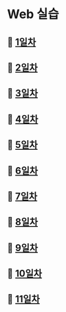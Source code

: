 # Web 실습

## 🔘 [1일차](./1%EC%9D%BC%EC%B0%A8/)


## 🔘 [2일차](./2%EC%9D%BC%EC%B0%A8/)


## 🔘 [3일차](./3%EC%9D%BC%EC%B0%A8/)


## 🔘 [4일차](./4%EC%9D%BC%EC%B0%A8/)


## 🔘 [5일차](./5%EC%9D%BC%EC%B0%A8/)


## 🔘 [6일차](./6%EC%9D%BC%EC%B0%A8/)


## 🔘 [7일차](./7%EC%9D%BC%EC%B0%A8/)


## 🔘 [8일차](./8%EC%9D%BC%EC%B0%A8/)


## 🔘 [9일차](./9%EC%9D%BC%EC%B0%A8/)


## 🔘 [10일차](./10%EC%9D%BC%EC%B0%A8/)


## 🔘 [11일차](./11%EC%9D%BC%EC%B0%A8/)